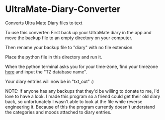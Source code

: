 # UltraMate-Diary-Converter
Converts Ultra Mate Diary files to text


To use this converter:
First back up your UltraMate diary in the app and move the backup file to an empty directory on your computer.

Then rename your backup file to "diary" with no file extension.

Place the python file in this directory and run it.

When the python terminal asks you for your time-zone, find your timezone [here](https://en.wikipedia.org/wiki/List_of_tz_database_time_zones) and input the "TZ database name".

Your diary entries will now be in "txt_out" :)




NOTE:
If anyone has any backups that they'd be willing to donate to me, I'd love to have a look. I made this program so a friend could get their old diary back, so unfortunately I wasn't able to look at the file while reverse engineering it. Because of this the program currently doesn't understand the categories and moods attached to diary entries.
